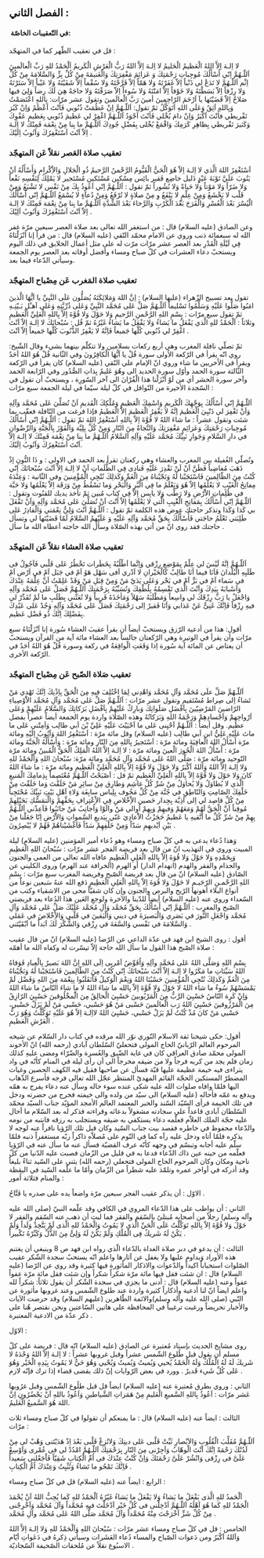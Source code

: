 ## الفصل الثاني :

####  في التّعقيبات الخاصّة:

قل في تعقيب الظّهر كما في المتهجّد :

لا اِلـهَ اِلاَّ اللهُ الْعَظيمُ الْحَليمُ لا اِلـهَ اِلاَّ اللهُ رَبُّ الْعَرْشِ الْكَريمُ اَلْحَمْدُ للهِِ رَبِّ
الْعالَمينَ اَللّـهُمَّ اِنّي أَسْأَلُكَ مُوجِباتِ رَحْمَتِكَ وَ عَزائِمَ مَغْفِرَتِكَ وَالْغَنيمَةَ مِنْ كُلِّ بِرٍّ وَالسَّلامَةَ
مِنْ كُلِّ اِثْم اَللّـهُمَّ لا تَدَعْ لي ذَنْباً اِلاّ غَفَرْتَهُ وَلا هَمّاً اِلاّ فَرَّجْتَهُ وَلا سُقْماً اِلاّ شَفَيْتَهُ
وَلا عَيْباً اِلاّ سَتَرْتَهُ وَلا رِزْقاً اِلاّ بَسَطْتَهُ وَلا خَوْفاً اِلاّ امَنْتَهُ وَلا سُوءاً اِلاّ صَرَفْتَهُ وَلا
حاجَةً هِيَ لَكَ رِضاً وَلِيَ فيها صَلاحٌ اِلاّ قَضَيْتَها يآ اَرْحَمَ الرّاحِمينَ أمينَ رَبَّ الْعالَمينَ
وتقول عشر مرّات: بِاللهِ اعْتَصَمْتُ وَبِاللهِ اَثِقُ وَعَلَى اللهِ اَتَوَكَّلُ ثمّ تقول:  اَللّـهُمَّ اِنْ
عَظُمَتْ ذُنُوبي فَأَنْتَ اَعْظَمُ وَاِنْ كَبُرَ تَفْريطي فأَنْتَ اَكْبَرُ وَاِنْ دامَ بُخْلي فَأنْتَ اَجْوَدُ اَللّـهُمَّ اغْفِرْ
لي عَظيمَ ذُنُوبي بِعَظيمِ عَفْوِكَ وَكَثيرَ تَفْريطي بِظاهِرِ كَرَمِكَ وَاقْمَعْ بُخْلى بِفَضْلِ جُودِكَ اَللّـهُمَّ ما
بِنا مِنْ نِعْمَة فَمِنْكَ لا اِلـهَ اِلاّ اَنْتَ اَسْتَغْفِرُكَ وَاَتُوبُ اِلَيْكَ .

### تعقيب صلاة العَصر نقلاً عَن المتهجّد

اَسْتَغْفِرُ  اللهَ الَّذي لا اِلـهَ اِلاّ هُوَ الْحَيُّ الْقَيُّومُ الرَّحْمنُ الرَّحيمُ ذُو الْجَلالِ
وَالاِْكْرامِ وَأَسْأَلُهُ اَنْ يَتُوبَ عَلَيَّ تَوْبَةَ عَبْدٍٍِِ ذَليل خاضِع فَقير بائِس مِسْكين مُسْتَكين مُسْتَجير لا
يَمْلِكُ لِنَفْسِهِ نَفْعاً وَلا ضَرّاً وَلا مَوْتاً وَلا حَياةً وَلا نُشُوراً ثمّ تقول :  اَللّـهُمَّ اِنّي اَعُوذُ
بِكَ مِنْ نَفْس لا تَشْبَعُ وَمِنْ قَلْب لا يَخْشَعُ وَمِنْ عِلْمٍ لا يَنْفَعُ وِ مِنْ صلاةٍ لا تُرْفَعُ وَمِنْ دُعآءٍ لا
يُسْمَعُ اَللّـهُمَّ اِنّي أَسْأَلُكَ الْيُسْرَ بَعْدَ الْعُسْرِ وَالْفَرَجَ بَعْدَ الْكَرْبِ وَالرَّخاءَ بَعْدَ الشِّدَّةِ اَللّـهُمَّ
ما بِنا مِنْ نِعْمَة فَمِنْكَ لا اِلـهَ اِلاّ اَنْتَ اَسْتَغْفِرُكَ وَاَتُوبُ اَلِيْكَ .

وعن الصادق (عليه السلام) قال : من استغفر الله تعالى بعد صلاة العصر سبعين مرّة غفر
الله له سبعمائة ذنب وروي عن الامام محمّد التّقي (عليه السلام) قال : من قرأ إنا
اَنْزَلْنَاهُ فِي لَيْلَةِ الْقَدْرِ بعد العصر عشر مرّات مرّت له على مثل أعمال الخلايق في ذلك
اليوم ويستحبّ دعاء العشرات في كلّ صباح ومساء وأفضل أوقاته بعد العصر يوم الجمعة
وسيأتي الدّعاء فيما بعد.

### تعقيب صلاة المَغرب عَن مِصْباح المتهجّد

تقول بعد تسبيح الزّهراء (عليها السلام) :  اِنَّ اللهَ وَمَلائِكَتَهُ يُصَلُّون عَلَى النَّبِيِّ يا
اَيُّهَا الَّذينَ امَنُوا صَلُّوا عَلَيْهِ وَسَلِّمُوا تَسْليماً اَللّـهُمَّ صَلِّ عَلى مُحَمَّد النَّبِيِّ وَعَلى ذُرِّيَّتِهِ
وَعَلى اَهـْلِ بَـيْتِـهِ ثمّ تقول سبع مرّات : بِسْمِ اللهِ الرَّحْمنِ الرَّحيمِ وَلا حَوْلَ وَلا قُوَّةَ اِلاّ
بِاللهِ الْعَلِيِّ الْعَظيمِ وثلاثاً : اَلْحَمْدُ للهِِ الَّذي يَفْعَلُ ما يَشاءُ وَلا يَفْعَلُ ما يَشاءُ
غَيْرُهُ ثمّ قُل : سُبْحانَكَ لا اِلـهَ اِلاّ اَنْتَ اغْفِرْ لي ذُنُوبي كُلَّها جَميعاً فَاِنَّهُ لا يَغْفِرُ
الذُّنُوبَ كُلَّها جَميعاً اِلاّ اَنْتَ .

ثمّ تصلّي نافلة المغرب وهي أربع ركعات بسلامين ولا تتكلّم بينهما بشيء وقال الشّيخ:
روي انّه يقرأ في الرّكعة الاُولى سورة قُلْ يا اَيُّهَا الْكافِرُونَ وفي الثّانية قُلْ هُوَ اللهُ
اَحَدٌ ويقرأ في الاُخريين ما شاء وروي انّ الإمام علي النّقي (عليه السلام) كان يقرأ في
الرّكعة الثّالثة سورة الحمد وأوّل سورة الحديد الى وهُوَ عَليمٌ بِذاتِ الصُّدُور وفي الرّابعة
الحمد وآخر سورة الحشر أي من لَوْ اَنْزَلْنا هذا الْقُرْانَ الى آخر السّورِة ، ويستحبّ أن تقول
في السّجدة الأخيرة من النّوافل في كلّ ليلة سيّما في ليلة الجمعة سبع مرّات :

اَللّـهُمَّ اِنّي أَسْأَلُكَ بِوَجْهِكَ الْكَريمِ وَاسْمِكَ الْعَظيمِ وَمُلْكِكَ الْقَديمِ اَنْ تُصَلِّيَ عَلى مُحَمَّد وَآلِهِ
وَاَنْ تَغْفِرَ لي ذَنْبِيَ الْعَظيمَ اِنَّهُ لا يَغْفِرُ الْعَظيمَ اِلاَّ
الْعَظيمُ فإذا فرغت من النّافلة فعقّب بما شئت وتقول عشراً : ما شاءَ اللهُ لا قُوَّةَ اِلاّ
بِاللهِ اَسْتَغْفِرُ اللهَ ثمّ تقول : اَللّـهُمَّ اِنّي أَسْأَلُكَ مُوجِباتِ رَحْمَتِكَ وَعَزائِمِ مَغْفِرَتِكَ
وَالنَّجاةُ مِنَ النّارِ وَمِنْ كُلِّ بِلِيَّة وَالْفَوْزَ بِالْجَنَّةِ وَالرِّضْوانِ في دارِ السَّلامِ وَجَوارِ نَبِيِّكَ
مُحَمَّد عَلَيْهِ وَآلِهِ اَلسَّلامُ اَللّـهُمَّ ما بِنا مِنْ نِعْمَة فَمِنْكَ لا اِلـهَ اِلاّ اَنْتَ اَسْتَغْفِرُكَ وَاَتُوبُ
اِلَيْكَ.

وتُصلّي الغُفيلة بين المغرب والعشاء وهي ركعتان تقرأ بعد الحمد في الاولى : و ذَا
النُّونِ اِذْ ذَهَبَ مُغاضِباً فَظَنَّ اَنْ لَنْ نَقْدِرَ عَلَيْهِ فَنادى فِي الظُّلَماتِ اَنْ لا اِلـهَ اِلاّ اَنْتَ
سُبْحانَكَ اِنّي كُنْتُ مِنَ الظّالِمينَ فَاسْتَجَبْنا لَهُ وَنَجّيْناهُ مِنَ الْغَمِّ وَكَذلِكَ نُنْجِي الْمُؤْمِنينَ
وفي الثّانية : وَعِنْدَهُ مِفاتِحُ الْغَيْبِ لا يَعْلَمُها اِلاّ هُوَ وَيَعْلَمُ ما فِي الْبَّرِ وَالْبَحْرِ وَما
تَسْقُطُ مِنْ وَرَقَة اِلاّ يَعْلَمُها وَلا حَبَّة في ظُلِماتِ الاَْرْضِ وَلا رَطْب وَلا يابِس اِلاّ فِي كِتاب مُبين
ثمّ تأخذ يديك للقنُوت وتقول : اَللّـهُمَّ اِنّي أَسْأَلُكَ بِمَفاتِحِ الْغَْيِبِ الَّتي لا يَعْلَمُها اِلاّ
اَنْتَ اَنْ تُصَلِّيَ عَلى مُحَمَّد وَآلِهِ وَاَنْ تَفْعَلَ بي كَذا وَكَذا
 وتذكر حاجتك عوض هذه الكلمة ثمّ تقول : اَللّـهُمَّ اَنْتَ وَلِيُّ نِعْمَتي وَالْقادِرُ عَلى طَلِبَتي
تَعْلَمُ حاجَتي فَأَسْأَلُكَ بِحَقِّ مُحَمَّد وَآلِهِ عَلَيْهِ وَ عَلَيْهِمُ السَّلامُ لَمّا قَضَيْتَها
لي وتسأل حاجتك فقد روي انّ من أتى بهذه الصّلاة وسأل الله حاجته أعطاه الله ما سأل .

### تعقيب صلاة العشاء نقلاً عَن المتهجّد

اَللّـهُمَّ اِنَّهُ لَيْسَ لي عِلْمٌ بِمَوْضِعِ رِزْقي وَاِنَّما اَطْلُبُهُ بِخَطَرات تَخْطُرُ عَلى قَلْبي فَاَجُولُ فى
طَلَبِهِ الْبُلْدانَ فَاَنَا فيما اَنَا طالِبٌ كَالْحَيْرانِ لا اَدْري اَفى سَهْل هَوُ اَمْ في جَبَل اَمْ في اَرْض
اَمْ في سَماء اَمْ في بَرٍّ اَمْ في بَحْر وَعَلى يَدَيْ مَنْ وَمِنْ قِبَلِ مَنْ وَقَدْ عَلِمْتُ اَنَّ عِلْمَهُ عِنْدَكَ
وَاَسْبابَهُ بِيَدِكَ وَاَنْتَ الَّذي تَقْسِمُهُ بِلُطْفِكَ وَتُسَبِّبُهُ بِرَحْمَتِكَ اَللّـهُمَّ فَصَلِّ عَلى مُحَمَّد وَآلِهِ وَاجْعَلْ
يا رَبِّ رِزْقَكَ لي واسِعاً وَمَطْلَبَهُ سَهْلاً وَمَأخَذَهُ قَريباً وَلا تُعَنِّني بِطَلَبِ ما لَمْ تُقَدِّرْ لي فيهِ
رِزْقاً فَاِنَّكَ غَنِىٌّ عَنْ عَذابي وَاَنَا فَقيرٌ اِلى رَحْمَتِكَ فَصَلِّ عَلى مُحَمَّد وَآلِهِ وَجُدْ عَلى عَبْدِكَ بِفَضْلِكَ
اِنَّكَ ذُو فَضْل عَظيم.

أقول: هذا من أدعية الرّزق ويستحبّ أيضاً أن يقرأ عقيبَ العشاء سُورة إنا اَنْزَلْنَاهُ سبع
مرّات وأن يقرأ في الوتيرة وهي الرّكعتان جالساً بعد العشاء مائة آية من القرآن ويستحبّ
أن يعتاض عن المائة آية سُورة اِذا وَقَعَتِ الْواقِعَةُ في ركعة وسورة  قُلْ هُوَ اللهُ اَحَدٌ في
الرّكعة الأخرى.

### تعقيب صَلاة الصّبح عَن مِصْباح المتهجّد

اَللّـهُمَّ صَلِّ علَى مُحَمَّد وَآلِ مُحَمَّد وَاهْدِني لِمَا اخْتُلِفَ فيهِ مِنَ الْحَقِّ بِاِذْنِكَ اِنَّكَ تَهْدي مَنْ
تَشاءُ اِلى صِراط مُسْتَقيم وتقول عشر مرّات : اَللّـهُمَّ صَلِّ عَلى مُحَمَّد وَآلِ مُحَمَّد الاَْوْصِياءِ
الرّاضينَ المَرْضِيّينَ بِاَفْضَلِ صَلَواتِكَ وَبارِكْ عَلَيْهِمْ بِاَفْضَلِ بَرَكاتِكَ وَالسَّلامُ عَلَيْهِمْ وَعَلى
اَرْواحِهِمْ وَاَجْسادِهِمْ وَرَحْمَةُ اللهِ وَبَرَكاتُهُ
وهذه الصّلاة واردة يوم الجمعة أيضاً عصراً بفضل عظيم. وقل أيضاً : اَللّـهُمَّ اَحْيِنى عَلى
ما اَحْيَيْتَ عَلَيْهِ عَلِيِّ بْنَ اَبي طالِب وَاَمِتْني عَلى ما ماتَ عَلَيْهِ عَلِيُّ ابن اَبي طالِب (عليه
السلام) وقل مائة مرّة : اَسْتَغْفِرُ اللهَ وَاَتُوبُ اِلَيْهِ ومائة مرّة أَسْأَلُ اللهَ الْعافِيَةَ
 ومائة مرّة : اَسْتَجيرُ بِاللهِ مِنَ النّارِ ومائة مرّة :  وَأَسْأَلُهُ الْجَنَّةَ ومائة مرّة :
أَسْأَلُ اللهَ الْحُورَ الْعينَ ومائة مرّة : لا اِلـهَ اِلاَّ اللهُ الْمَلِكُ الْحَقُّ الْمُبينُ
ومائة مرّة التّوحيد ومائة مرّة : صَلَّى اللهُ عَلى مُحَمَّد وَآلِ مُحَمَّد ومائة مرّة: سُبْحانَ
اللهِ وَاَلْحَمْدُ للهِ وَلا اِلـهَ اِلاَّ اللهُ وَاَللهُ اَكْبَرُ وَلا حَوْلَ وَلا قُوَّةَ اِلاّ بِاللهِ الْعَلِيِّ
الْعَظيمِ ومائة مرّة : ما شاءَ اللهُ كانَ وَلا حَوْلَ وَلا قُوَّةَ اِلاّ بِاللهِ الْعَلِيِّ الْعَظيمِ
 ثمّ قل : اَصْبَحْتُ اَللّـهُمَّ مُعْتَصِماً بِذِمامِكَ الْمَنيعِ الَّذي لا يُطاوَلُ وَلا يُحاوَلُ مِنْ شَرِّ كُلِّ
غاشِم وَطارِق مِنْ سائِرِ مَنْ خَلَقْتَ وَما خَلَقْتَ مِنْ خَلْقِكَ الصّامِتِ وَالنّاطِقِ في جُنَّة مِنْ كُلِّ مَخُوف
بِلِباس سابِغَة وَلاءِ اَهْلِ بَيْتِ نَبِيِّكَ مُحْتَجِباً مِنْ كُلِّ قاصِد لي اِلى اَذِيَّة بِجِدار حَصين الاِْخْلاصِ
فِي الاِْعْتِرافِ بِحَقِّهِمْ وَالَّتمَسُّكِ بَحَبْلِهِمْ مُوقِناً اَنَّ الْحَقَّ لَهُمْ وَمَعَهُمْ وَفيهِمْ وَبِهِمْ اُوالي مَنْ
والَوْا وَاُجانِبُ مَنْ جانَبُوا فَاَعِذْني اَللّـهُمَّ بِهِمْ مِنْ شَرِّ كُلِّ ما اَتَّقيهِ يا عَظيمُ حَجَزْتُ الاَْعادِيَ
عَنّي بِبَديعِ السَّمواتِ وَالاَْرْضِ اِنّا جَعَلْنا مِنْ بَيْنِ اَيْديهِمِ سَدّاً وَمِنْ خَلْفِهِمْ سَدّاً فَاَغْشَيْناهُمْ فَهُمْ
لا يُبْصِرُونَ .

وَهذا دُعاء يدعى به في كلّ صباح ومساء وهو دُعاء أمير المؤمنين (عليه السلام) ليلة
المبيت وروي في التهذيب انّ من قال بعد فريضة الفجر عشر مرّات : سُبْحانَ اللهِ الْعَظِيمِ
وَبِحَمْدِهِ وَلا حَوْلَ وَلا قُوَةَ اِلاّ بِاللهِ الْعَلِيِ الْعَظِيمِ عافاه الله تعالى من العمى والجنون
والجذام والفقر والهدم (انهدام الدار) أو الهرم (الخرافة عند الهرم) وروى الكليني
عن الصّادق (عليه السلام) انّ من قال بعد فريضة الصّبح وفريضة المغرب سبع مرّات : بِسْمِ
اللهِ الرَّحْمـنِ الرّحَيـمِ لا حَوْلَ وَلا قُوَةَ اِلاّ بِاللهِ الْعَلِىِ الْعَظِيمِ دَفع الله عنهُ سَبعين
نوعاً من أنواع البلاء أهونها الرّيح والبرص والجنون وإن كان شقيّاً محى من الاشقياء
وكتب من السّعداء وروي عنه (عليه السلام) أيضاً للدّينا والآخرة ولوجعِ العَين هذا
الدُعاء بعد فريضتي الصّبح والمغرب : اَللّـهُمَّ اِنّي أَسْأَلُكَ بِحَقِّ مُحَمَّد وَآلِ مُحَمَّد عَلَيْكَ صَلِّ عَلى
مُحَمَّد وَآلِ مُحَمَّد وَاجْعَلِ النُّورَ في بَصَري وَالْبَصيرَةَ في ديني وَالْيَقينَ في قَلْبي وَالاِْخْلاصَ في
عَمَلي وَالسَّلامَةَ في نَفْسي وَالسَّعَةَ في رِزْقي وَالشُّكْرَ لَكَ اَبَداً ما اَبْقَيْتَني .

أقول : روى الشيخ ابن فهد في عدّة الداعي عن الرّضا (عليه السلام) انّ من قال عقيب
صلاة الصّبح هذا القول ما سأل الله حاجة إلاّ تيسّرت له وكفاه الله ما أهمّه :

بِسْمِ اللهِ وَصَلَّى اللهُ عَلى مُحَمَّد وآلِهِ وَاُفَوِّضُ اَمْريى اِلَى اللهِ اِنَّ اللهَ بَصيرٌ بِالْعِبادِ فَوَقاهُ
اللهُ سَيِّئاتِ ما مَكَرُوا لا اِلـهَ إلاّ أَنْتَ سُبْحانَكَ اِنّي كُنْتُ مِنَ الظّالِمينَ فَاسْتَجَبْنا لَهُ
وَنَجَّيْناهُ مِنَ الْغَمِّ وَكَذلِكَ نُنْجِي الْمُؤْمِنينَ حَسْبُنَا اللهُ وَنِعْمَ الْوَكيلُ فَاْنَقَلَبُوا بِنِعْمَة مِنَ
اللهِ وَفَضْل لَمْ يَمْسَسْهُمْ سُوءٌ ما شاء اللهُ لا حَوْلَ وَلا قُوَّةَ اِلاّ بِالله ما شاءَ اللهُ لا ما
شاءَ النّاسُ ما شاءَ اللهُ وَاِنْ كَرِهَ النّاسُ حَسْبِيَ الرَّبُّ مِنَ الْمَرْبُوبينَ حَسْبِيَ الْخالِقُ مِنَ
الَْمخْلُوقينَ حَسْبِيَ الرّازِقُ مِنَ الْمَرْزُوقينَ حَسْبِيَ اللهُ رَب الْعالَمينَ حَسْبى مَنْ هُوَ حَسْبي، حَسْبي
مَنْ لَمْ يَزَلْ حَسْبي، حَسْبي مَنْ كانَ مُذْ كُنْتُ لَمْ يَزَلْ حَسْبي، حَسْبِيَ اللهُ لااِلـهَ اِلاّ هُوَ عَلَيْهِ
تَوَكَّلْتُ وَهُوَ رَبُّ الْعَرْشِ الْعَظيمِ .

أقول: حكى شيخنا ثقة الاسلام النّوري نوّر الله مرقده في كتاب دار السّلام عن شيخه
المرحوم العالم الرّبانيّ الحاج المولى فتحعليّ السّلطان آبادي (رحمه الله) انّ الأخوند
المولى محمّد صادق العراقي كان في غاية الضّيق والعُسرة والضّرّاء ومضى عليهِ كذلك زمان
فلم يجد من كربه فرجاً ولا من ضيقه مخرجاً الى أن رأى ليلة في المنام كأنّه في واد
يتراءى فيه خيمة عظيمة عليها قبّة فسأل عن صاحبها فقيل فيه الكهف الحصين وغياث
المضطرّ المستكين الحجّة القائم المهديّ المنتظر عجّل الله تعالى فرجه فأسرع الذّهاب
اليها فلمّا وافاه صلوات الله عليه شكى عنده سوء حاله وسأل عنه دعاء يفرج به همّه
ويدفع به غمّه فأحاله (عليه السلام) الى سيّد من ولده والى خيمته فخرج من حضرته ودخل
في تلك الخيمة فرأى السّيّد السّند والحبر المعتمد العالم الأمجد المؤيّد جناب السيّد
محمّد السّلطان آبادي قاعداً على سجادته مشغولاً بدعائه وقراءته فذكر له بعد السّلام ما
أحال عليه حجّة الملك العلاّم فعلّمه دعاء يستكفي به ضيقه ويستجلب به رزقه فانتبه من
نومه والدّعاء محفوظ في خاطره فقصد بيت جناب السّيد وكان قبل تلك الرّؤيا نافراً عنه
لوجه لا يذكره فلمّا أتاه ودخل عليه رآه كما في النّوم على مُصلاّه ذاكراً ربّه مستغفراً
ذنبه فلمّا سلّم عليه أجابه وتبسّم في وجهه كأنّه عرف القضيّة فسأل عنه ما سأل عنه في
الرّؤيا فعلّمه من حينه عين ذاك الدّعاء فدعا به في قليل من الزّمان فصبت عليه الدّنيا
من كلّ ناحية ومكان وكان المرحوم الحاج المولى فتحعلي (رحمه الله) يثني على السّيد
ثناءً بليغاً وقد أدركه في أواخر عمره وتلمّذ عليه شطراً من الزّمان وأمّا ما علّمه السّيد
في اليقظة والمنام فثلاثة اُمور :

الاوّل : أن يذكر عقيب الفجر سبعين مرّة واضعاً يده على صدره يا فَتَّاحُ .

الثاني : أن يواظب على هذا الدّعاء المروي في الكافي وقد علّمه النبيّ (صلى الله عليه
وآله وسلم) رجلاً من أصحابه مُبتلىً بالسّقم والفقر فما لبث أن ذهب عنه السّقم والفقر لا
حَوْلَ وَلا قُوَّةَ اِلاّ بِاللهِ تَوَكَّلْتُ عَلَى الْحَيِّ الَّذى لا يَمُوتُ وَالْحَمْدُ للهِ الَّذى لَمْ يَتَّخِذْ وَلَداً
وَلَمْ يَكُنْ لَهُ شَريكٌ فِى الْمُلْكِ وَلَمْ يَكُنْ لَهُ وَلِىٌّ مِنَ الذُّلِّ وَكَبِّرْهُ تَكْبيراً .

الثالث : أن يدعو في دبر صلاة الغداة بالدّعاء الّذي رواه ابن فهد ص 8 وينبغي أن
يغتنم هذه الأوراد وَيداوم عليها ولا يغفل عن آثارها واعلم انّه يستحبّ سجدة الشّكر
عقيب الصّلوات استحباباً اكيداً والدّعوات والاذكار المأثورة فيها كثيرة وقد روي عن
الرّضا (عليه السلام) قال : ان شئت فقل فيها مائة مرّة شكراً شكراً وإن شئت فقل مائة
مرّة عفواً عفواً وعنه (عليه السلام) قال : أدنى ما يجزي في سجدة الشّكر أن يقول ثلاثاً:
شكراً لله واعلم ايضاً انّ لنا أدعية وأذكاراً كثيرة واردة عند طلوع الشّمس وعند غروبها
مأثورة عن النّبي (صلى الله عليه وآله وسلم)والائمة الطّاهرين (عليهم السلام) وقد
حرضت الآيات والأخبار تحريضاً ورغبت ترغيباً في المحافظة على هاتين السّاعتين ونحن
نقتصر هُنا على ذكر عدّة من الادعية المعتبرة .

الاوّل :

روى مشايخ الحديث بإسناد مُعتبرة عن الصادق (عليه السلام) انّه قال : فريضة على كلّ
مسلم أن يقول قبل طُلوع الشّمس عشراً وقبل غروبها عشراً : لا اِلـهَ اِلاّ اللهُ وَحْدَهُ لا
شَريكَ لَهُ لَهُ الْمُلْكُ وَلَهُ الْحَمْدُ يُحيي وَيُميتُ وَيُميتُ وَيُحْيي وَهُوَ حَيٌّ لا يَمُوتُ بِيَدِهِ الْخَيْر وَهُوَ
عَلى كُلِّ شَيء قَديرٌ . وورد في بعض الرّوايات إنّ ذلك يقضى قضاء إذا ترك فإنّه لازم .

الثاني : وروي بطرق مُعتبرة عنه (عليه السلام) ايضاً قل قبل طلُوع الشّمس وقبل غرُوبها
عَشر مرّات : اَعُوذُ بِاللهِ السَّميعِ الْعَليمِ مِنْ هَمَزاتِ الشَّياطينِ وَاَعُوذُ باللهِ اَنْ يَحْضُرُونِ اِنَّ
اللهَ هُوَ السَّميعُ الْعَليمُ.

الثالث : ايضاً عنه (عليه السلام) قال : ما يمنعكم أن تقولوا في كلّ صباح ومساء ثلاث
مرّات :

اَللّـهُمَّ مُقَلِّبَ الْقُلُوبِ وَالاَبْصارِ ثَبِّتْ قَلْبى عَلى دينِكَ وَلاتُزِغْ قَلْبى بَعْدَ اِذْ هَدَيْتَنى وَهْبْ لى
مِنْ لَدُنْكَ رَحْمَةً اِنَّكَ اَنْتَ الْوهّابُ وَاَجِرْنى مِنَ النّارِ بِرَحْمَتِكَ اَللّـهُمَّ امْدُدْ لى فى عُمْرى وَاَوْسِعْ
عَلَىَّ فى رِزْقى وَانْشُرْ عَلَىَّ رَحْمَتَكَ وَاِنْ كُنْتُ عِنْدَكَ فى اُمِّ الْكِتابِ شَقِيّاً فَاْجَعْلنى سَعيداً فَاِنَّكَ
تَمْحُو ما تَشاءُ وَتُثْبِتُ وَعِنْدَكَ اُمُّ الْكِتابِ .

الرابع : ايضاً عنه (عليه السلام) قل في كلّ صباح ومساء :

اَلْحَمدُ للهِ الَّذى يَفْعَلُ ما يَشاءُ وَلا يَفْعَلُ ما يَشاءُ غَيْرُهُ اَلْحَمْدُ للهِ كَما يُحِبُّ اللهُ اَنْ يُحْمَدَ
الْحَمْدُ للهِ كَما هُوَ اَهْلُهُ اَللّـهُمَّ اَدْخِلْنى فى كُلِّ خَيْر اَدْخَلْتَ فيهِ مُحَمَّداً وَآلَ مُحَمَّد وَاَخْرِجْنى
مِنْ كُلِّ شَرٍّ اَخْرَجْتَ مِنْهُ مُحَمَّداً وَآلَ مُحَمَّد صَلَّى اللهُ عَلى مُحَمَّد وآلِ مُحَمَّد .

الخامس : قل في كلّ صباح ومساء عشر مرّات :  سُبْحانَ اللهِ وَاَلْحَمْدُ للهِ وَلا اِلـهَ اِلاَّ اللهُ
وَاَللهُ اَكْبَرُ ومن دَعوات الصّباح والمساء دُعاء العَشَرات وسيأتي ذِكرهُ في دَعَواتِ أيّام
الاسبُوع نقلاً عن مُلحقات الصّحيفة السّجاديّة .
 
